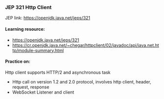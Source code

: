 ### JEP 321 Http Client

JEP link: https://openjdk.java.net/jeps/321

#### Learning resource:
- https://openjdk.java.net/jeps/321
- https://cr.openjdk.java.net/~chegar/httpclient/02/javadoc/api/java.net.http/module-summary.html


#### Practice on:
Http client supports HTTP/2 and asynchronous task
- Http call on version 1.2 and 2.0 protocol, involves http client, header, request, response
- WebSocket Listener and client  